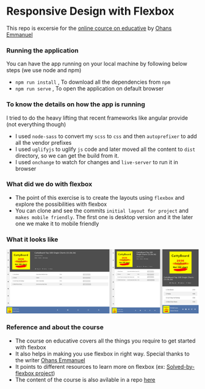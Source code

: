 # Responsive Design with Flexbox

This repo is excersie for the [online cource on educative](https://www.educative.io/courses/understanding-flexbox-everything-you-need-to-know) by [Ohans Emmanuel](https://twitter.com/OhansEmmanuel)

### Running the application

You can have the app running on your local machine by following below steps (we use node and npm)

- `npm run install` , To download all the dependencies from `npm`
- `npm run serve` , To open the application on default browser

### To know the details on how the app is running

I tried to do the heavy lifting that recent frameworks like angular provide (not everything though)

- I used `node-sass` to convert my `scss` to `css` and then `autoprefixer` to add all the vendor prefixes
- I used `uglifyjs` to uglify `js` code and later moved all the content to `dist` directory, so we can get the build from it.
- I used `onchange` to watch for changes and `live-server` to run it in browser

### What did we do with flexbox

- The point of this exercise is to create the layouts using `flexbox` and explore the possibilities with flexbox
- You can clone and see the commits `initial layout for project` and `makes mobile friendly`. The first one is desktop version and it the later one we make it to mobile friendly

### What it looks like

![Look on different devices](readme-assets/screens.png)

### Reference and about the course

- The course on educative covers all the things you require to get started with flexbox
- It also helps in making you use flexbox in right way. Special thanks to the writer [Ohans Emmanuel](https://twitter.com/OhansEmmanuel)
- It points to different resources to learn more on flexbox (ex: [Solved-by-flexbox project](https://github.com/philipwalton/flexbugs))
- The content of the course is also avilable in a repo [here](https://github.com/ohansemmanuel/Understanding-Flexbox)
